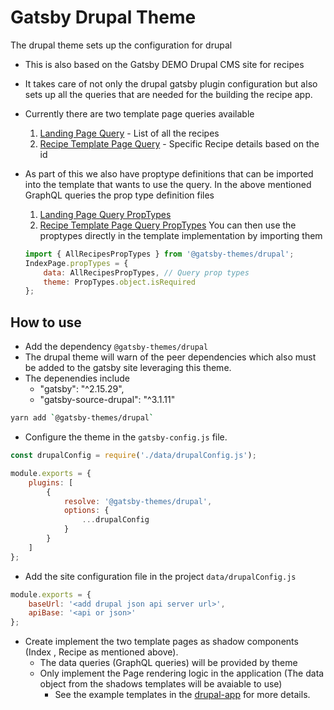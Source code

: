 # Gatsby Drupal Theme

The drupal theme sets up the configuration for drupal

- This is also based on the Gatsby DEMO Drupal CMS site for recipes
- It takes care of not only the drupal gatsby plugin configuration but also sets up all the queries that are needed for the building the recipe app.
- Currently there are two template page queries available
	1) [Landing Page Query](https://github.com/ERS-HCL/gatsby-atomic-themes/blob/master/packages/drupal-theme/src/templates/index.js) - List of all the recipes
	2) [Recipe Template Page Query](https://github.com/ERS-HCL/gatsby-atomic-themes/blob/master/packages/drupal-theme/src/templates/recipe.js) - Specific Recipe details based on the id
- As part of this we also have proptype definitions that can be imported into the template that wants to use the query. In the above mentioned GraphQL queries the prop type definition files
	1) [Landing Page Query PropTypes](https://github.com/ERS-HCL/gatsby-atomic-themes/blob/master/packages/drupal-theme/src/metadata/all-recipes.js)
	2) [Recipe Template Page Query PropTypes](https://github.com/ERS-HCL/gatsby-atomic-themes/blob/master/packages/drupal-theme/src/metadata/recipe.js)
	You can then use the proptypes directly in the template implementation by importing them

	```javascript
	import { AllRecipesPropTypes } from '@gatsby-themes/drupal';
	IndexPage.propTypes = {
		data: AllRecipesPropTypes, // Query prop types
		theme: PropTypes.object.isRequired
	};
	```

## How to use

- Add the dependency `@gatsby-themes/drupal`
- The drupal theme will warn of the peer dependencies which also must be added to the gatsby site leveraging this theme.
- The depenendies include
	- "gatsby": "^2.15.29",
	- "gatsby-source-drupal": "^3.1.11"


```bash
yarn add `@gatsby-themes/drupal`
````

- Configure the theme in the `gatsby-config.js` file.

```javascript
const drupalConfig = require('./data/drupalConfig.js');

module.exports = {
	plugins: [
		{
			resolve: '@gatsby-themes/drupal',
			options: {
				...drupalConfig
			}
		}
	]
};
```

- Add the site configuration file in the project `data/drupalConfig.js`

```javascript
module.exports = {
	baseUrl: '<add drupal json api server url>',
	apiBase: '<api or json>'
};
```

- Create implement the two template pages as shadow components (Index , Recipe as mentioned above).
	- The data queries (GraphQL queries) will be provided by theme
	- Only implement the Page rendering logic in the application (The data object from the shadows templates will be avaiable to use)
		- See the example templates in the [drupal-app](https://github.com/ERS-HCL/gatsby-atomic-themes/tree/master/packages/drupal-app) for more details.
